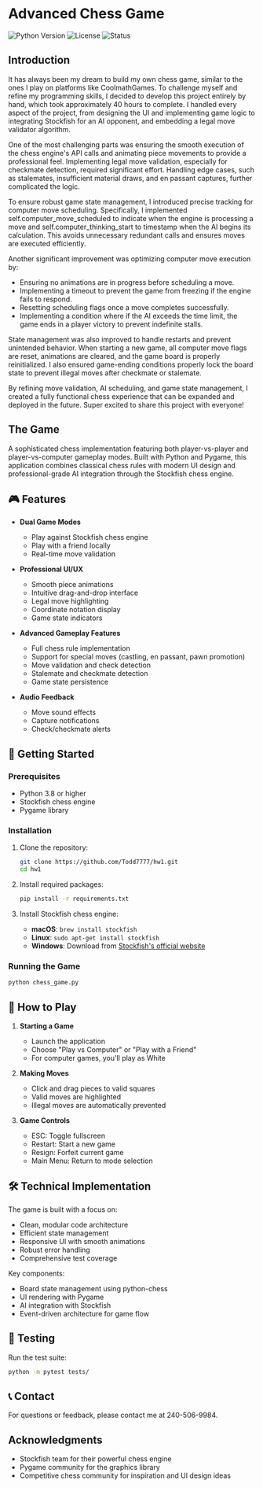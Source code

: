 # Advanced Chess Game

![Python Version](https://img.shields.io/badge/python-3.8%2B-blue)
![License](https://img.shields.io/badge/license-MIT-green)
![Status](https://img.shields.io/badge/status-stable-brightgreen)

## Introduction

It has always been my dream to build my own chess game, similar to the ones I play on platforms like CoolmathGames. To challenge myself and refine my programming skills, I decided to develop this project entirely by hand, which took approximately 40 hours to complete. I handled every aspect of the project, from designing the UI and implementing game logic to integrating Stockfish for an AI opponent, and embedding a legal move validator algorithm.

One of the most challenging parts was ensuring the smooth execution of the chess engine's API calls and animating piece movements to provide a professional feel. Implementing legal move validation, especially for checkmate detection, required significant effort. Handling edge cases, such as stalemates, insufficient material draws, and en passant captures, further complicated the logic.

To ensure robust game state management, I introduced precise tracking for computer move scheduling. Specifically, I implemented self.computer_move_scheduled to indicate when the engine is processing a move and self.computer_thinking_start to timestamp when the AI begins its calculation. This avoids unnecessary redundant calls and ensures moves are executed efficiently.

Another significant improvement was optimizing computer move execution by:
- Ensuring no animations are in progress before scheduling a move.
- Implementing a timeout to prevent the game from freezing if the engine fails to respond.
- Resetting scheduling flags once a move completes successfully.
- Implementing a condition where if the AI exceeds the time limit, the game ends in a player victory to prevent indefinite stalls.

State management was also improved to handle restarts and prevent unintended behavior. When starting a new game, all computer move flags are reset, animations are cleared, and the game board is properly reinitialized. I also ensured game-ending conditions properly lock the board state to prevent illegal moves after checkmate or stalemate.

By refining move validation, AI scheduling, and game state management, I created a fully functional chess experience that can be expanded and deployed in the future. Super excited to share this project with everyone!

## The Game

A sophisticated chess implementation featuring both player-vs-player and player-vs-computer gameplay modes. Built with Python and Pygame, this application combines classical chess rules with modern UI design and professional-grade AI integration through the Stockfish chess engine.

## 🎮 Features

- **Dual Game Modes**
  - Play against Stockfish chess engine
  - Play with a friend locally
  - Real-time move validation

- **Professional UI/UX**
  - Smooth piece animations
  - Intuitive drag-and-drop interface
  - Legal move highlighting
  - Coordinate notation display
  - Game state indicators

- **Advanced Gameplay Features**
  - Full chess rule implementation
  - Support for special moves (castling, en passant, pawn promotion)
  - Move validation and check detection
  - Stalemate and checkmate detection
  - Game state persistence

- **Audio Feedback**
  - Move sound effects
  - Capture notifications
  - Check/checkmate alerts

## 🚀 Getting Started

### Prerequisites

- Python 3.8 or higher
- Stockfish chess engine
- Pygame library

### Installation

1. Clone the repository:
   ```bash
   git clone https://github.com/Todd7777/hw1.git
   cd hw1
   ```

2. Install required packages:
   ```bash
   pip install -r requirements.txt
   ```

3. Install Stockfish chess engine:
   - **macOS**: `brew install stockfish`
   - **Linux**: `sudo apt-get install stockfish`
   - **Windows**: Download from [Stockfish's official website](https://stockfishchess.org/download/)

### Running the Game

```bash
python chess_game.py
```

## 🎯 How to Play

1. **Starting a Game**
   - Launch the application
   - Choose "Play vs Computer" or "Play with a Friend"
   - For computer games, you'll play as White

2. **Making Moves**
   - Click and drag pieces to valid squares
   - Valid moves are highlighted
   - Illegal moves are automatically prevented

3. **Game Controls**
   - ESC: Toggle fullscreen
   - Restart: Start a new game
   - Resign: Forfeit current game
   - Main Menu: Return to mode selection

## 🛠️ Technical Implementation

The game is built with a focus on:
- Clean, modular code architecture
- Efficient state management
- Responsive UI with smooth animations
- Robust error handling
- Comprehensive test coverage

Key components:
- Board state management using python-chess
- UI rendering with Pygame
- AI integration with Stockfish
- Event-driven architecture for game flow

## 🧪 Testing

Run the test suite:
```bash
python -m pytest tests/
```

## 📞 Contact

For questions or feedback, please contact me at 240-506-9984.

## Acknowledgments

- Stockfish team for their powerful chess engine
- Pygame community for the graphics library
- Competitive chess community for inspiration and UI design ideas
